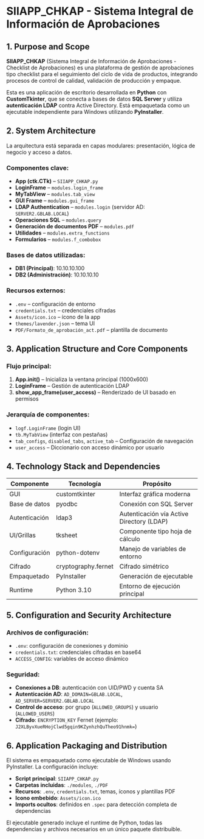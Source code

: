 # SIIAPP_CHKAP - Sistema Integral de Información de Aprobaciones

## 1. Purpose and Scope

**SIIAPP_CHKAP** (Sistema Integral de Información de Aprobaciones - Checklist de Aprobaciones) es una plataforma de gestión de aprobaciones tipo checklist para el seguimiento del ciclo de vida de productos, integrando procesos de control de calidad, validación de producción y empaque.

Esta es una aplicación de escritorio desarrollada en **Python** con **CustomTkinter**, que se conecta a bases de datos **SQL Server** y utiliza **autenticación LDAP** contra Active Directory. Está empaquetada como un ejecutable independiente para Windows utilizando **PyInstaller**.

## 2. System Architecture

La arquitectura está separada en capas modulares: presentación, lógica de negocio y acceso a datos.

### Componentes clave:

- **App (ctk.CTk)** – `SIIAPP_CHKAP.py`
- **LoginFrame** – `modules.login_frame`
- **MyTabView** – `modules.tab_view`
- **GUI Frame** – `modules.gui_frame`
- **LDAP Authentication** – `modules.login` (servidor AD: `SERVER2.GBLAB.LOCAL`)
- **Operaciones SQL** – `modules.query`
- **Generación de documentos PDF** – `modules.pdf`
- **Utilidades** – `modules.extra_functions`
- **Formularios** – `modules.f_combobox`

### Bases de datos utilizadas:

- **DB1 (Principal)**: 10.10.10.100
- **DB2 (Administración)**: 10.10.10.10

### Recursos externos:

- `.env` – configuración de entorno
- `credentials.txt` – credenciales cifradas
- `Assets/icon.ico` – ícono de la app
- `themes/lavender.json` – tema UI
- `PDF/Formato_de_aprobación_act.pdf` – plantilla de documento

## 3. Application Structure and Core Components

### Flujo principal:

1. **App.init()** – Inicializa la ventana principal (1000x600)
2. **LoginFrame** – Gestión de autenticación LDAP
3. **show_app_frame(user_access)** – Renderizado de UI basado en permisos

### Jerarquía de componentes:

- `logf.LoginFrame` (login UI)
- `tb.MyTabView` (interfaz con pestañas)
- `tab_configs`, `disabled_tabs`, `active_tab` – Configuración de navegación
- `user_access` – Diccionario con acceso dinámico por usuario

## 4. Technology Stack and Dependencies

| Componente       | Tecnología             | Propósito                                 |
|------------------|------------------------|-------------------------------------------|
| GUI              | customtkinter          | Interfaz gráfica moderna                  |
| Base de datos    | pyodbc                 | Conexión con SQL Server                   |
| Autenticación    | ldap3                  | Autenticación vía Active Directory (LDAP) |
| UI/Grillas       | tksheet                | Componente tipo hoja de cálculo           |
| Configuración    | python-dotenv          | Manejo de variables de entorno            |
| Cifrado          | cryptography.fernet    | Cifrado simétrico                         |
| Empaquetado      | PyInstaller            | Generación de ejecutable                  |
| Runtime          | Python 3.10            | Entorno de ejecución principal            |

## 5. Configuration and Security Architecture

### Archivos de configuración:

- `.env`: configuración de conexiones y dominio
- `credentials.txt`: credenciales cifradas en base64
- `ACCESS_CONFIG`: variables de acceso dinámico

### Seguridad:

- **Conexiones a DB**: autenticación con UID/PWD y cuenta SA
- **Autenticación AD**: `AD_DOMAIN=GBLAB.LOCAL`, `AD_SERVER=SERVER2.GBLAB.LOCAL`
- **Control de acceso**: por grupo (`ALLOWED_GROUPS`) y usuario (`ALLOWED_USERS`)
- **Cifrado**: `ENCRYPTION_KEY` Fernet (ejemplo: `J2XLByvXueRHojClwd5gqin9KZynhzhQuTheo91hnmk=`)

## 6. Application Packaging and Distribution

El sistema es empaquetado como ejecutable de Windows usando PyInstaller. La configuración incluye:

- **Script principal**: `SIIAPP_CHKAP.py`
- **Carpetas incluidas**: `./modules`, `./PDF`
- **Recursos**: `.env`, `credentials.txt`, temas, íconos y plantillas PDF
- **Icono embebido**: `Assets/icon.ico`
- **Imports ocultos**: definidos en `.spec` para detección completa de dependencias

El ejecutable generado incluye el runtime de Python, todas las dependencias y archivos necesarios en un único paquete distribuible.
